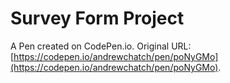 # Survey Form Project

A Pen created on CodePen.io. Original URL: [https://codepen.io/andrewchatch/pen/poNyGMo](https://codepen.io/andrewchatch/pen/poNyGMo).


